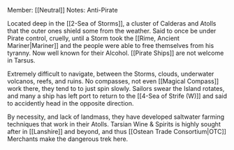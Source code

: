 Member: [[Neutral]]
Notes: Anti-Pirate

Located deep in the [[2-Sea of Storms]], a cluster of Calderas and Atolls that the outer ones shield some from the weather.  Said to once be under Pirate control, cruelly, until a Storm took the [[Rime, Ancient Mariner|Mariner]] and the people were able to free themselves from his tyranny.  Now well known for their Alcohol.  [[Pirate Ships]] are not welcome in Tarsus.

Extremely difficult to navigate, between the Storms, clouds, underwater volcanos, reefs, and ruins.  No compasses, not even [[Magical Compass]] work there, they tend to to just spin slowly.  Sailors swear the Island rotates, and many a ship has left port to return to the [[4-Sea of Strife (W)]] and said to accidently head in the opposite direction.

By necessity, and lack of landmass, they have developed saltwater farming techniques that work in their Atolls. Tarsian Wine & Spirits is highly sought after in [[Lanshire]] and beyond, and thus [[Ostean Trade Consortium|OTC]] Merchants make the dangerous trek here.